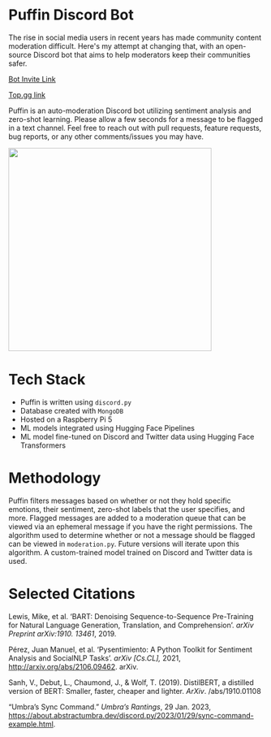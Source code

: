 # Puffin Discord Bot
The rise in social media users in recent years has made community content moderation difficult. Here's my attempt at changing that, with an open-source Discord bot that aims to help moderators keep their communities safer.

[Bot Invite Link](https://discord.com/api/oauth2/authorize?client_id=1185076125752365136&permissions=1376537085952&scope=bot)

[Top.gg link](https://top.gg/bot/1185076125752365136)

Puffin is an auto-moderation Discord bot utilizing sentiment analysis and zero-shot learning. Please allow a few seconds for a message to be flagged in a text channel. Feel free to reach out with pull requests, feature requests, bug reports, or any other comments/issues you may have.


<img src="https://github.com/Windshield-Viper/Puffin-Discord-Bot/assets/109366063/0debaaaa-0697-4535-a0b3-f3ea9ee95ff1" width="400">


# Tech Stack
- Puffin is written using `discord.py`
- Database created with `MongoDB`
- Hosted on a Raspberry Pi 5
- ML models integrated using Hugging Face Pipelines
- ML model fine-tuned on Discord and Twitter data using Hugging Face Transformers

# Methodology
Puffin filters messages based on whether or not they hold specific emotions, their sentiment, zero-shot labels that the user specifies, and more. Flagged messages are added to a moderation queue that can be viewed via an ephemeral message if you have the right permissions. The algorithm used to determine whether or not a message should be flagged can be viewed in `moderation.py`. Future versions will iterate upon this algorithm. A custom-trained model trained on Discord and Twitter data is used. 

# Selected Citations
Lewis, Mike, et al. ‘BART: Denoising Sequence-to-Sequence Pre-Training for Natural Language Generation, Translation, and Comprehension’. *arXiv Preprint arXiv:1910. 13461*, 2019.

Pérez, Juan Manuel, et al. ‘Pysentimiento: A Python Toolkit for Sentiment Analysis and SocialNLP Tasks’. _arXiv [Cs.CL],_ 2021, http://arxiv.org/abs/2106.09462. arXiv.

Sanh, V., Debut, L., Chaumond, J., & Wolf, T. (2019). DistilBERT, a distilled version of BERT: Smaller, faster, cheaper and lighter. _ArXiv_. /abs/1910.01108

“Umbra’s Sync Command.” _Umbra’s Rantings_, 29 Jan. 2023, https://about.abstractumbra.dev/discord.py/2023/01/29/sync-command-example.html.
